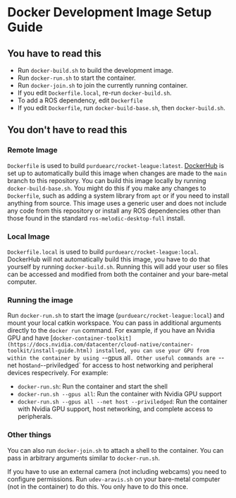 # Docker Development Image Setup Guide

## You have to read this
- Run `docker-build.sh` to build the development image.
- Run `docker-run.sh` to start the container.
- Run `docker-join.sh` to join the currently running container.
- If you edit `Dockerfile.local`, re-run `docker-build.sh`.
- To add a ROS dependency, edit `Dockerfile`
- If you edit `Dockerfile`, run `docker-build-base.sh`, then `docker-build.sh`.

## You don't have to read this

### Remote Image
`Dockerfile` is used to build `purduearc/rocket-league:latest`.
[DockerHub](https://hub.docker.com/repository/docker/purduearc/rocket-league/)
is set up to automatically build this image when changes are made to the `main`
branch to this repository. You can build this image locally by running
`docker-build-base.sh`. You might do this if you make any changes to
`Dockerfile`, such as adding a system library from `apt` or if you need to
install anything from source. This image uses a generic user and does not
include any code from this repository or install any ROS dependencies other than
those found in the standard `ros-melodic-desktop-full` install.

### Local Image
`Dockerfile.local` is used to build `purduearc/rocket-league:local`. DockerHub
will not automatically build this image, you have to do that yourself by running
`docker-build.sh`. Running this will add your user so files can be accessed and
modified from both the container and your bare-metal computer.

### Running the image
Run `docker-run.sh` to start the image (`purduearc/rocket-league:local`) and
mount your local catkin workspace. You can pass in additional arguments directly
to the `docker run` command. For example, if you have an Nvidia GPU and have
[`docker-container-toolkit](https://docs.nvidia.com/datacenter/cloud-native/container-toolkit/install-guide.html)
installed, you can use your GPU from within the container by using `--gpus all`.
Other useful commands are `--net host` and `--priviledged` for access to host
networking and peripheral devices respecrively.
For example:
  - `docker-run.sh`: Run the container and start the shell
  - `docker-run.sh --gpus all`: Run the container with Nvidia GPU support
  - `docker-run.sh --gpus all --net host --priviledged`: Run the container with
  Nvidia GPU support, host networking, and complete access to peripherals.

### Other things
You can also run `docker-join.sh` to attach a shell to the container. You can
pass in arbitrary arguments similar to `docker-run.sh`.

If you have to use an external camera (not including webcams) you need to
configure permissions. Run `udev-aravis.sh` on your bare-metal computer (not in
the container) to do this. You only have to do this once.
